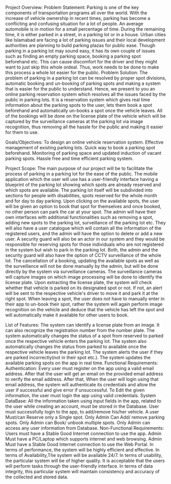 Project Overview:
Problem Statement: 
Parking is one of the key components of transportation programs all over the world. With the increase of vehicle ownership in recent times, parking has become a conflicting and confusing situation for a lot of people. An average automobile is in motion for a small percentage of time. During the remaining time, it is either parked in a street, in a parking lot or in a house. Urban cities like Islamabad are facing a lot of parking issues and their local development authorities are planning to build parking plazas for public ease.
Though parking in a parking lot may sound easy, it has its own couple of issues such as finding an empty parking space, booking a parking spot beforehand etc. This can cause discomfort for the driver and they might want to just skip this whole ordeal. Thus, work needs to be done to make this process a whole lot easier for the public. 
Problem Solution:
The problem of parking in a parking lot can be resolved by proper spot divisions, automatic booking and un-booking of parking spots and making a system that is easier for the public to understand.
Hence, we present to you an online parking reservation system which resolves all the issues faced by the public in parking lots. It is a reservation system which gives real time information about the parking spots to the user, lets them book a spot beforehand and automatically un-books a spot once the vehicle leaves. All of the bookings will be done on the license plate of the vehicle which will be captured by the surveillance cameras at the parking lot via image recognition, thus removing all the hassle for the public and making it easier for them to use.

Goals/Objectives:
To design an online vehicle reservation system.
Effective management of existing parking lots.
Quick way to book a parking spot beforehand.
Monitoring of parking space and updated induction of vacant parking spots.
Hassle free and time efficient parking system. 




Project Scope:
The main purpose of our project will be to facilitate the process of parking in a parking lot for the ease of the public. The mobile application which the user will use has a user-friendly interface having a blueprint of the parking lot showing which spots are already reserved and which spots are available. The parking lot itself will be subdivided into sections for people with disabilities, spots reserved for the whole month and for day to day parking. Upon clicking on the available spots, the user will be given an option to book that spot for themselves and once booked, no other person can park the car at your spot. 
The admin will have their own interfaces with additional functionalities such as removing a spot, adding new spots to the parking lot, surveillance of the parking lot etc. They will also have a user catalogue which will contain all the information of the registered users, and the admin will have the option to delete or add a new user. A security guard will also be an actor in our system and they would be responsible for reserving spots for those individuals who are not registered in the system but wish to park in the parking lot. Both, the admin and the security guard will also have the option of CCTV surveillance of the whole lot. 
The cancellation of a booking, updating the available spots as well as the surveillance will not be done manually by the admin, but will be done directly by the system via surveillance cameras. The surveillance cameras will capture images on which image processing will be done to identify the license plate. Upon extracting the license plate, the system will check whether that vehicle is parked on its designated spot or not. If not, an alert will be sent to the respective vehicle's driver to move it and park it at the right spot. When leaving a spot, the user does not have to manually enter in their app to un-book their spot, rather the system will again perform image recognition on the vehicle and deduce that the vehicle has left the spot and will automatically make it available for other users to book.  





List of Features:
The system can identify a license plate from an image.
It can also recognize the registration number from the number plate.
The system automatically changes the status of a spot from reserved to parked once the respective vehicle enters the parking lot.
The system also automatically changes the status from parked to available once the respective vehicle leaves the parking lot.
The system alerts the user if they are parked incorrectly(not in their spot etc.).
The system updates the available parking spots on the app in real time.
Functional Requirements:
Authentication: Every user must register on the app using a valid email address. After that the user will get an email on the provided email address to verify the email address. After that, When the user will login using that email address, the system will authenticate its credentials and allow the user if successful and give error if unsuccessful. 
To Edit the given information, the user must login the app using valid credentials.
System DataBase: All the information taken using input fields in the app, related to the user while creating an account, must be stored in the Database.
User must successfully login to the app, to add/remove his/her vehicle.
 A user Must/can Reserve only a Single spot.
Only Admin Can Add/ remove parking spots.
Only Admin can Book/ unbook multiple spots. 
Only Admin can access any user information from Database.
Non-Functional Requirements:
Users must have a Stable Good Internet connection to use the app.
Admin Must have a PC/Laptop which supports internet and web browsing.
Admin Must have a Stable Good Internet connection to use the Web Portal.
 In terms of performance, the system will be highly efficient and effective. 
 In terms of Availability,The system will be available 24/7.
In terms of usability, the particular system will be of higher quality. It is acceptable that the users will perform tasks through the user-friendly interface.
In terms of data integrity, this particular system will maintain consistency and accuracy of the collected and stored data.
